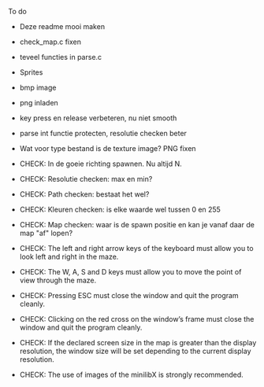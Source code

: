 To do

- Deze readme mooi maken
- check_map.c fixen
- teveel functies in parse.c
- Sprites
- bmp image
- png inladen
- key press en release verbeteren, nu niet smooth

- parse int functie protecten, resolutie checken beter
- Wat voor type bestand is de texture image? PNG fixen

- CHECK: In de goeie richting spawnen. Nu altijd N.
- CHECK: Resolutie checken: max en min?
- CHECK: Path checken: bestaat het wel?
- CHECK: Kleuren checken: is elke waarde wel tussen 0 en 255
- CHECK: Map checken: waar is de spawn positie en kan je vanaf daar de map "af" lopen?


- CHECK: The left and right arrow keys of the keyboard must allow you to look left and
  right in the maze.
- CHECK: The W, A, S and D keys must allow you to move the point of view through
  the maze.
- CHECK: Pressing ESC must close the window and quit the program cleanly.
- CHECK: Clicking on the red cross on the window’s frame must close the window and
  quit the program cleanly.
- CHECK: If the declared screen size in the map is greater than the display resolution,
  the window size will be set depending to the current display resolution.
- CHECK: The use of images of the minilibX is strongly recommended.
